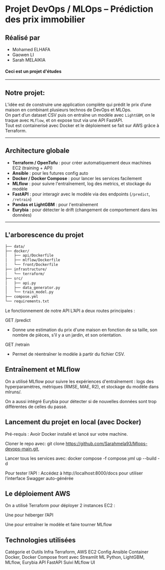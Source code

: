 # Projet DevOps / MLOps – Prédiction des prix immobilier

## Réalisé par

- Mohamed ELHAFA
- Gaowen LI
- Sarah MELAIKIA

#### Ceci est un projet d'études
---

## Notre projet:

L’idée est de construire une application complète qui prédit le prix d’une maison en combinant plusieurs technos de DevOps et MLOps.  
On part d’un dataset CSV puis on entraîne un modèle avec `LightGBM`, on le traque avec `MLflow`, et on expose tout via une API FastAPI.  
Tout est containerisé avec Docker et le déploiement se fait sur AWS grâce à Terraform.

---

## Architecture globale

- **Terraform / OpenTofu** : pour créer automatiquement deux machines EC2 (training + API)
- **Ansible** : pour les futures config auto 
- **Docker / Docker Compose** : pour lancer les services facilement
- **MLflow** : pour suivre l'entraînement, log des metrics, et stockage du modèle
- **FastAPI** : pour interagir avec le modèle via des endpoints (`/predict`, `/retrain`)
- **Pandas et LightGBM** : pour l'entraînement
- **Eurybia** : pour détecter le drift (changement de comportement dans les données)

---

## L'arborescence du projet

```bash
├── data/                  
├── docker/                
│   ├── api/Dockerfile
│   ├── mlflow/Dockerfile
│   └── front/Dockerfile
├── infrastructure/        
│   └── terraform/
├── src/                   
│   ├── api.py             
│   ├── data_generator.py  
│   └── train_model.py     
├── compose.yml            
└── requirements.txt
```

Le fonctionnement de notre API
L’API a deux routes principales :

GET /predict
- Donne une estimation du prix d'une maison en fonction de sa taille, son nombre de pièces, s’il y a un jardin, et son orientation.

GET /retrain
- Permet de réentraîner le modèle à partir du fichier CSV.

## Entraînement et MLflow
On a utilisé MLflow pour suivre les expériences d'entraînement :
logs des hyperparamètres, métriques (RMSE, MAE, R2), et stockage du modèle dans mlruns/.

On a aussi intégré Eurybia pour détecter si de nouvelles données sont trop différentes de celles du passé.

## Lancement du projet en local (avec Docker)
Pré-requis : Avoir Docker installé et lancé sur votre machine.

Cloner le repo avec:
git clone https://github.com/Sarahmela93/Mlops-devops-main.git,

Lancer tous les services avec:
docker compose -f compose.yml up --build -d

Pour tester l’API :
Accédez à http://localhost:8000/docs pour utiliser l’interface Swagger auto-générée 

## Le déploiement AWS
On a utilisé Terraform pour déployer 2 instances EC2 :

Une pour héberger l’API

Une pour entraîner le modèle et faire tourner MLflow

## Technologies utilisées
Catégorie et Outils
  Infra	Terraform, AWS EC2
  Config	Ansible
  Container	Docker, Docker Compose
  front avec Streamlit
  ML	Python, LightGBM, MLflow, Eurybia
  API	FastAPI
  Suivi	MLflow UI
